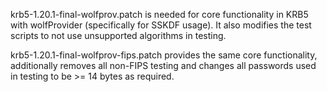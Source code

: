 krb5-1.20.1-final-wolfprov.patch is needed for core functionality in KRB5 with wolfProvider (specifically for SSKDF usage).
It also modifies the test scripts to not use unsupported algorithms in testing.

krb5-1.20.1-final-wolfprov-fips.patch provides the same core functionality, additionally removes all non-FIPS testing and
changes all passwords used in testing to be >= 14 bytes as required.
